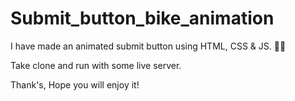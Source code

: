 # Submit_button_bike_animation
 I have made an animated submit button using HTML, CSS &amp; JS. 🚴🚀

Take clone and run with some live server.

Thank's, Hope you will enjoy it!
